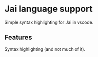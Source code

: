 # Jai language support

Simple syntax highlighting for Jai in vscode.

## Features

Syntax highlighting (and not much of it).
